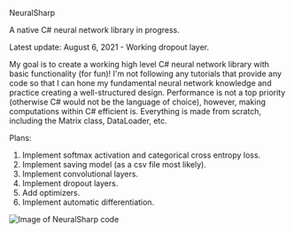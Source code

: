 NeuralSharp

A native C# neural network library in progress.


Latest update: August 6, 2021 - Working dropout layer.


My goal is to create a working high level C# neural network library with basic functionality (for fun)! I'm not following any tutorials that provide any code so that I can hone my fundamental neural network knowledge and practice creating a well-structured design.
Performance is not a top priority (otherwise C# would not be the language of choice), however, making computations within C# efficient is.
Everything is made from scratch, including the Matrix class, DataLoader, etc.

Plans:

1. Implement softmax activation and categorical cross entropy loss.
2. Implement saving model (as a csv file most likely).
3. Implement convolutional layers.
4. Implement dropout layers.
5. Add optimizers.
6. Implement automatic differentiation.

![Image of NeuralSharp code](https://github.com/john-zhang-uoft/NeuralSharp/blob/master/Mnist%20Example.png)
